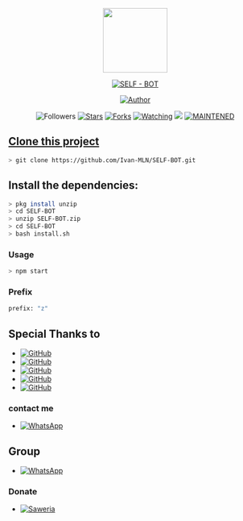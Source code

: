 <p align="center">
<img src="https://i.ibb.co/F840Pxw/a0fb189b94c7.jpg/revision/latest/top-crop/width/300/height/300?cb=20190417164406" width="128" height="128"/>
</p>
<p align="center">
<a href="#"><img title="SELF - BOT" src="https://img.shields.io/badge/ SELF BOT TERMUX-green?colorA=%23ff0000&colorB=%23017e40&style=for-the-badge"></a>
</p>
<p align="center">
<a href="https://github.com/Ivan-MLN"><img title="Author" src="https://img.shields.io/badge/Author-Ivan MLN-red.svg?style=for-the-badge&logo=github"></a>
</p>
<p align="center">
<aREADME.md href="https://github.com/Ivan-MLN/followers"><img title="Followers" src="https://img.shields.io/github/followers/Ivan-MLN?color=blue&style=flat-square"></a>
<a href="https://github.com/Ivan-MLN/SELF-BOT/stargazers/"><img title="Stars" src="https://img.shields.io/github/stars/Ivan-MLN/SELF-BOT?color=red&style=flat-square"></a>
<a href="https://github.com/Ivan-MLN/SELF-BOT/network/members"><img title="Forks" src="http://img.shields.io/github/forks/Ivan-MLN/SELF-BOT?color=red&style=flat-square"></a>
<a href="https://github.com/Ivan-MLN/SELF-BOT/watchers"><img title="Watching" src="https://img.shields.io/github/watchers/Ivan-MLN/SELF-BOT?label=Watchers&color=blue&style=flat-square"></a>
<a href="https://hits.seeyoufarm.com"><img src="https://hits.seeyoufarm.com/api/count/incr/badge.svg?url=https%3A%2F%2Fgithub.com%2FIvan-MLN%2FSELF-BOT&count_bg=%2379C83D&title_bg=%23555555&icon=&icon_color=%23E7E7E7&title=Support&edge_flat=false"/></a>
<a href="#"><img title="MAINTENED" src="https://img.shields.io/badge/MAINTENED-YES-blue.svg"</a>
</p>

## Clone this project

```bash
> git clone https://github.com/Ivan-MLN/SELF-BOT.git
```

## Install the dependencies:

```bash
> pkg install unzip 
> cd SELF-BOT
> unzip SELF-BOT.zip
> cd SELF-BOT
> bash install.sh
```

### Usage
```bash
> npm start
```

### Prefix 
```bash
prefix: "z"
```
## Special Thanks to
* <a href="https://github.com/adiwajshing/Baileys"><img alt="GitHub" src="https://img.shields.io/badge/adiwajshing/Baileys%20-%23121011.svg?&style=for-the-badge&logo=github&logoColor=white"/></a>
* <a href="https://github.com/MhankBarBar"><img alt="GitHub" src="https://img.shields.io/badge/MhankBarBar%20-%23121011.svg?&style=for-the-badge&logo=github&logoColor=yellow"/></a>
* <a href="https://github.com/Arya-was"><img alt="GitHub" src="https://img.shields.io/badge/Arya%20-%23121011.svg?&style=for-the-badge&logo=github&logoColor=blue"/></a>
* <a href="https://github.com/MrG3P5"><img alt="GitHub" src="https://img.shields.io/badge/MrG3P5%20-%23121011.svg?&style=for-the-badge&logo=github&logoColor=red"/></a>
* <a href="https://github.com/arl03"><img alt="GitHub" src="https://img.shields.io/badge/RRuLL%20-%23121011.svg?&style=for-the-badge&logo=github&logoColor=pink"/></a>

### contact me
* <a href="https://wa.me/6285865781508"><img alt="WhatsApp" src="https://img.shields.io/badge/Contact%20Me-25D366?style=for-the-badge&logo=whatsapp&logoColor=blue"/></a>

## Group
* <a href="https://chat.whatsapp.com/FMWMuUduZfEJvMBoSqPyg8"><img alt="WhatsApp" src="https://img.shields.io/badge/WhatsApp%20Group-25D366?style=for-the-badge&logo=whatsapp&logoColor=red"/></a>

### Donate
* <a href="https://saweria.co/donate/VannSGaming01"><img alt="Saweria" src="https://img.shields.io/badge/Saweria-F16061?style=for-the-badge&logo=ko-fi&logoColor=purpple" /></a>
